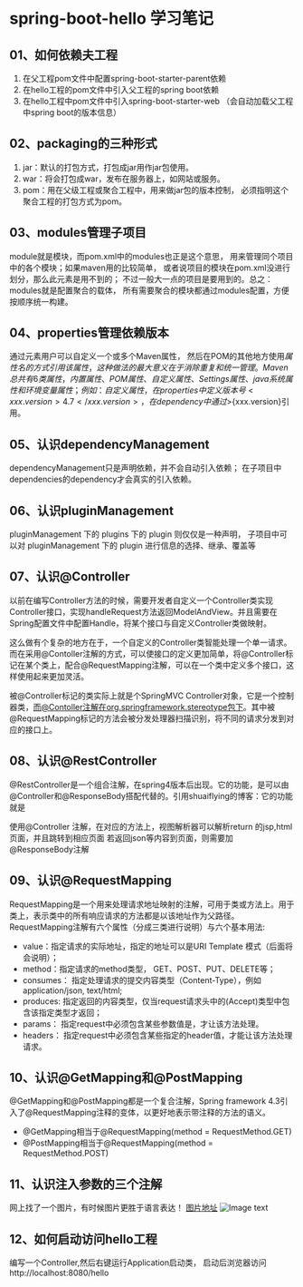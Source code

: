# spring-boot-hello 学习笔记

## 01、如何依赖夫工程
1. 在父工程pom文件中配置spring-boot-starter-parent依赖
2. 在hello工程的pom文件中引入父工程的spring boot依赖
3. 在hello工程中pom文件中引入spring-boot-starter-web
    （会自动加载父工程中spring boot的版本信息）

## 02、packaging的三种形式
1. jar：默认的打包方式，打包成jar用作jar包使用。
2. war：将会打包成war，发布在服务器上，如网站或服务。
3. pom：用在父级工程或聚合工程中，用来做jar包的版本控制，
必须指明这个聚合工程的打包方式为pom。

## 03、modules管理子项目
module就是模块，而pom.xml中的modules也正是这个意思，
用来管理同个项目中的各个模块；如果maven用的比较简单，
或者说项目的模块在pom.xml没进行划分，那么此元素是用不到的；
不过一般大一点的项目是要用到的。总之：modules就是配置聚合的载体，
所有需要聚合的模块都通过modules配置，方便按顺序统一构建。

## 04、properties管理依赖版本
通过<properties>元素用户可以自定义一个或多个Maven属性，
然后在POM的其他地方使用${属性名}的方式引用该属性，这种做法的最大意义在于消除重复和统一管理。
Maven总共有6类属性，内置属性、POM属性、自定义属性、Settings属性、java系统属性和环境变量属性；
例如：自定义属性，在properties中定义版本号<xxx.version>4.7</xxx.version>，在dependency中通过>${xxx.version}引用。

## 05、认识dependencyManagement
dependencyManagement只是声明依赖，并不会自动引入依赖；
在子项目中dependencies的dependency才会真实的引入依赖。

## 06、认识pluginManagement
pluginManagement 下的 plugins 下的 plugin 则仅仅是一种声明，
子项目中可以对 pluginManagement 下的 plugin 进行信息的选择、继承、覆盖等

## 07、认识@Controller
以前在编写Controller方法的时候，需要开发者自定义一个Controller类实现Controller接口，实现handleRequest方法返回ModelAndView。并且需要在Spring配置文件中配置Handle，将某个接口与自定义Controller类做映射。

这么做有个复杂的地方在于，一个自定义的Controller类智能处理一个单一请求。而在采用@Contoller注解的方式，可以使接口的定义更加简单，将@Controller标记在某个类上，配合@RequestMapping注解，可以在一个类中定义多个接口，这样使用起来更加灵活。

被@Controller标记的类实际上就是个SpringMVC Controller对象，它是一个控制器类，而@Contoller注解在org.springframework.stereotype包下。其中被@RequestMapping标记的方法会被分发处理器扫描识别，将不同的请求分发到对应的接口上。


## 08、认识@RestController
@RestController是一个组合注解，在spring4版本后出现。它的功能，是可以由@Controller和@ResponseBody搭配代替的。引用shuaiflying的博客：它的功能就是

使用@Controller 注解，在对应的方法上，视图解析器可以解析return 的jsp,html页面，并且跳转到相应页面
若返回json等内容到页面，则需要加@ResponseBody注解


## 09、认识@RequestMapping
RequestMapping是一个用来处理请求地址映射的注解，可用于类或方法上。用于类上，表示类中的所有响应请求的方法都是以该地址作为父路径。
RequestMapping注解有六个属性（分成三类进行说明）与六个基本用法:
- value：指定请求的实际地址，指定的地址可以是URI Template 模式（后面将会说明）；
- method：指定请求的method类型， GET、POST、PUT、DELETE等；
- consumes： 指定处理请求的提交内容类型（Content-Type），例如application/json, text/html;
- produces:    指定返回的内容类型，仅当request请求头中的(Accept)类型中包含该指定类型才返回；
- params： 指定request中必须包含某些参数值是，才让该方法处理。
- headers： 指定request中必须包含某些指定的header值，才能让该方法处理请求。

## 10、认识@GetMapping和@PostMapping
@GetMapping和@PostMapping都是一个复合注解，Spring framework 4.3引入了@RequestMapping注释的变体，以更好地表示带注释的方法的语义。
- @GetMapping相当于@RequestMapping(method = RequestMethod.GET)
- @PostMapping相当于@RequestMapping(method = RequestMethod.POST)

## 11、认识注入参数的三个注解
网上找了一个图片，有时候图片更胜于语言表达！
[图片地址](https://images2018.cnblogs.com/blog/602164/201809/602164-20180907153055007-849088541.png)
![Image text](../data/imgs/hello-001.png)

## 12、如何启动访问hello工程
编写一个Controller,然后右键运行Application启动类，
启动后浏览器访问http://localhost:8080/hello
